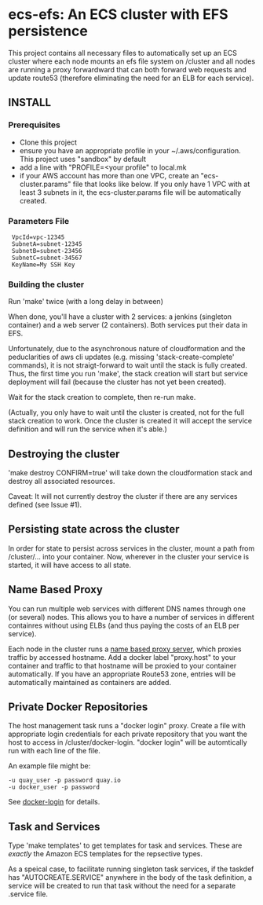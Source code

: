 ecs-efs:  An ECS cluster with EFS persistence
=============================================

This project contains all necessary files to automatically set up an
ECS cluster where each node mounts an efs file system on /cluster and
all nodes are running a proxy forwardward that can both forward web
requests and update route53 (therefore eliminating the need for an ELB
for each service).

INSTALL
-------

### Prerequisites

* Clone this project
* ensure you have an appropriate profile in your ~/.aws/configuration.
  This project uses "sandbox" by default
* add a line with "PROFILE=<your profile" to local.mk
* if your AWS account has more than one VPC, create an
  "ecs-cluster.params" file that looks like below.  If you only have 1
  VPC with at least 3 subnets in it, the ecs-cluster.params file will be
  automatically created.

### Parameters File

     VpcId=vpc-12345
     SubnetA=subnet-12345
     SubnetB=subnet-23456
     SubnetC=subnet-34567
     KeyName=My SSH Key


### Building the cluster


Run 'make' twice (with a long delay in between)

When done, you'll have a cluster with 2 services: a jenkins (singleton
container) and a web server (2 containers).  Both services put their
data in EFS.

Unfortunately, due to the asynchronous nature of cloudformation and
the peduclarities of aws cli updates (e.g. missing
'stack-create-complete' commands), it is not straigt-forward to wait
until the stack is fully created.  Thus, the first time you run
'make', the stack creation will start but service deployment will fail
(because the cluster has not yet been created).

Wait for the stack creation to complete, then re-run make.

(Actually, you only have to wait until the cluster is created, not for
the full stack creation to work.  Once the cluster is created it will
accept the service definition and will run the service when it's
able.)

Destroying the cluster
----------------------

'make destroy CONFIRM=true' will take down the cloudformation stack
and destroy all associated resources.

Caveat: It will not currently destroy the cluster if there are any
services defined (see Issue #1).

Persisting state across the cluster
-----------------------------------

In order for state to persist across services in the cluster, mount a
path from /cluster/... into your container.  Now, wherever in the
cluster your service is started, it will have access to all state.

Name Based Proxy
----------------

You can run multiple web services with different DNS names through one
(or several) nodes.  This allows you to have a number of services in
different containres without using ELBs (and thus paying the costs of
an ELB per service).

Each node in the cluster runs a [name based proxy
server](https://github.com/deweysasser/docker-name-proxy-server),
which proxies traffic by accessed hostname.  Add a docker label
"proxy.host" to your container and traffic to that hostname will be
proxied to your container automatically.  If you have an appropriate
Route53 zone, entries will be automatically maintained as containers
are added.

Private Docker Repositories
---------------------------

The host management task runs a "docker login" proxy.  Create a file
with appropriate login credentials for each private repository that
you want the host to access in /cluster/docker-login.  "docker login"
will be automtically run with each line of the file.

An example file might be:

    -u quay_user -p password quay.io
    -u docker_user -p password

See [docker-login](https://hub.docker.com/r/deweysasser/docker-login/)
for details.

Task and Services
-----------------

Type 'make templates' to get templates for task and services.  These
are *exactly* the Amazon ECS templates for the repsective types.

As a speical case, to facilitate running singleton task services, if
the taskdef has "AUTOCREATE.SERVICE" anywhere in the body of the task
definition, a service will be created to run that task without the
need for a separate .service file.